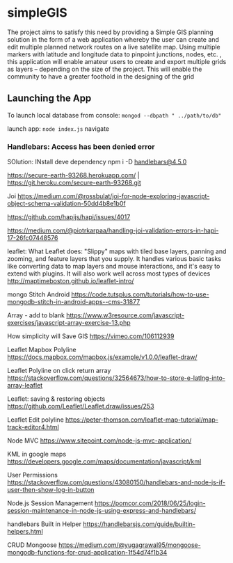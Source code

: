 # simpleGIS
The project aims to satisfy this need by providing a Simple GIS planning solution in the form of a web application whereby the user can create and edit multiple planned network routes on a live satellite map. Using multiple markers with latitude and longitude data to pinpoint junctions, nodes, etc. , this application will enable amateur users to create and export multiple grids as layers – depending on the size of the project. This will enable the community to have a greater foothold in the designing of the grid 

## Launching the App
To launch local database from console:
`mongod --dbpath " ../path/to/db" `

launch app:
`node index.js`
navigate

### Handlebars: Access has been denied error
SOlution: INstall deve dependency
npm i -D handlebars@4.5.0

https://secure-earth-93268.herokuapp.com/ | https://git.heroku.com/secure-earth-93268.git

Joi
https://medium.com/@rossbulat/joi-for-node-exploring-javascript-object-schema-validation-50dd4b8e1b0f

https://github.com/hapijs/hapi/issues/4017

https://medium.com/@piotrkarpaa/handling-joi-validation-errors-in-hapi-17-26fc07448576

leaflet:
What Leaflet does: "Slippy" maps with tiled base layers, panning and zooming, and feature layers that you supply. It handles various basic tasks like converting data to map layers and mouse interactions, and it's easy to extend with plugins. It will also work well across most types of devices
http://maptimeboston.github.io/leaflet-intro/

mongo Stitch Android
https://code.tutsplus.com/tutorials/how-to-use-mongodb-stitch-in-android-apps--cms-31877    

Array - add to blank
https://www.w3resource.com/javascript-exercises/javascript-array-exercise-13.php

How simplicity will Save GIS
https://vimeo.com/106112939

Leaflet Mapbox Polyline
https://docs.mapbox.com/mapbox.js/example/v1.0.0/leaflet-draw/

Leaflet Polyline on click return array
https://stackoverflow.com/questions/32564673/how-to-store-e-latlng-into-array-leaflet

Leaflet: saving & restoring objects
https://github.com/Leaflet/Leaflet.draw/issues/253

Leaflet Edit polyline
https://peter-thomson.com/leaflet-map-tutorial/map-track-editor4.html

Node MVC
https://www.sitepoint.com/node-js-mvc-application/

KML in google maps
https://developers.google.com/maps/documentation/javascript/kml

User Permissions
https://stackoverflow.com/questions/43080150/handlebars-and-node-js-if-user-then-show-log-in-button

Node.js Session Management
https://pomcor.com/2018/06/25/login-session-maintenance-in-node-js-using-express-and-handlebars/

handlebars Built in Helper
https://handlebarsjs.com/guide/builtin-helpers.html

CRUD Mongoose
https://medium.com/@yugagrawal95/mongoose-mongodb-functions-for-crud-application-1f54d74f1b34

